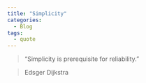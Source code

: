 ```yaml
---
title: "Simplicity"
categories:
  - Blog
tags:
  - quote
---
```


>  “Simplicity is prerequisite for reliability.” 

> Edsger Dijkstra
